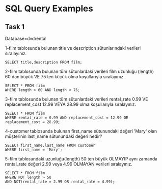 # **SQL Query Examples**
## **Task 1**
Database=dvdrental

1-film tablosunda bulunan title ve description sütunlarındaki verileri sıralayınız.
```
SELECT title,description FROM film;
```
2-film tablosunda bulunan tüm sütunlardaki verileri film uzunluğu (length) 60 dan büyük VE 75 ten küçük olma koşullarıyla sıralayınız.
```
SELECT * FROM film
WHERE length > 60 AND length < 75;
```
3-film tablosunda bulunan tüm sütunlardaki verileri rental_rate 0.99 VE replacement_cost 12.99 VEYA 28.99 olma koşullarıyla sıralayınız.
 ```
SELECT * FROM film
WHERE rental_rate = 0.99 AND replacement_cost = 12.99 OR replacement_cost = 28.99;
```
4-customer tablosunda bulunan first_name sütunundaki değeri 'Mary' olan müşterinin last_name sütunundaki değeri nedir?
```
SELECT first_name,last_name FROM customer
WHERE first_name = 'Mary';
```
5-film tablosundaki uzunluğu(length) 50 ten büyük OLMAYIP aynı zamanda rental_rate değeri 2.99 veya 4.99 OLMAYAN verileri sıralayınız.
```
SELECT * FROM film
WHERE NOT length > 50 
AND NOT(rental_rate = 2.99 OR rental_rate = 4.99);
```
